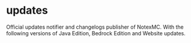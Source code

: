 # updates
Official updates notifier and changelogs publisher of NotexMC. With the following versions of Java Edition, Bedrock Edition and Website updates.
